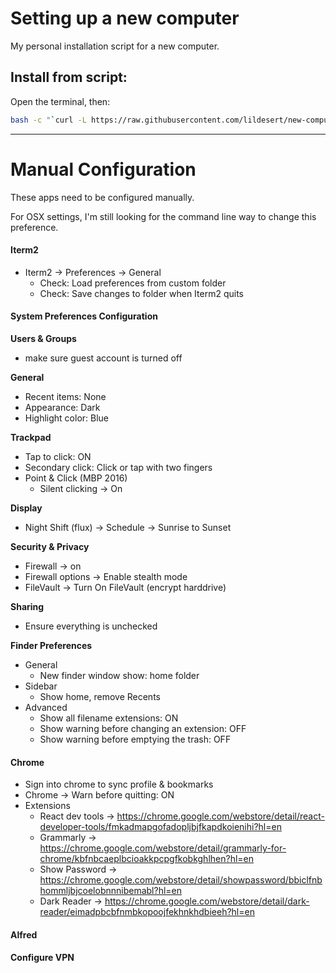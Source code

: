 # Setting up a new computer

My personal installation script for a new computer.

## Install from script:

Open the terminal, then:

```sh
bash -c "`curl -L https://raw.githubusercontent.com/lildesert/new-computer/master/setup.sh`"
```

----


# Manual Configuration

These apps need to be configured manually.

For OSX settings, I'm still looking for the command line way to change this preference.

#### Iterm2

* Iterm2 -> Preferences -> General
	* Check: Load preferences from custom folder
	* Check: Save changes to folder when Iterm2 quits

#### System Preferences Configuration

**Users & Groups**

* make sure guest account is turned off

**General**

* Recent items: None
* Appearance: Dark
* Highlight color: Blue

**Trackpad**

* Tap to click: ON
* Secondary click: Click or tap with two fingers
* Point & Click (MBP 2016)
	* Silent clicking -> On

**Display**

* Night Shift (flux) -> Schedule -> Sunrise to Sunset

**Security & Privacy**

* Firewall -> on
* Firewall options -> Enable stealth mode
* FileVault -> Turn On FileVault (encrypt harddrive)

**Sharing**

* Ensure everything is unchecked

**Finder Preferences**

* General
	* New finder window show: home folder
* Sidebar
	* Show home, remove Recents
* Advanced
	* Show all filename extensions: ON
	* Show warning before changing an extension: OFF
	* Show warning before emptying the trash: OFF

#### Chrome

* Sign into chrome to sync profile & bookmarks
* Chrome -> Warn before quitting: ON
* Extensions
	* React dev tools -> https://chrome.google.com/webstore/detail/react-developer-tools/fmkadmapgofadopljbjfkapdkoienihi?hl=en
	* Grammarly -> https://chrome.google.com/webstore/detail/grammarly-for-chrome/kbfnbcaeplbcioakkpcpgfkobkghlhen?hl=en
	* Show Password -> https://chrome.google.com/webstore/detail/showpassword/bbiclfnbhommljbjcoelobnnnibemabl?hl=en
	* Dark Reader -> https://chrome.google.com/webstore/detail/dark-reader/eimadpbcbfnmbkopoojfekhnkhdbieeh?hl=en

#### Alfred

#### Configure VPN
